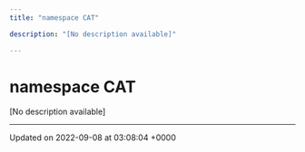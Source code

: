 ```yaml
---
title: "namespace CAT"

description: "[No description available]"

---
```


# namespace CAT

[No description available]






-------------------------------

Updated on 2022-09-08 at 03:08:04 +0000